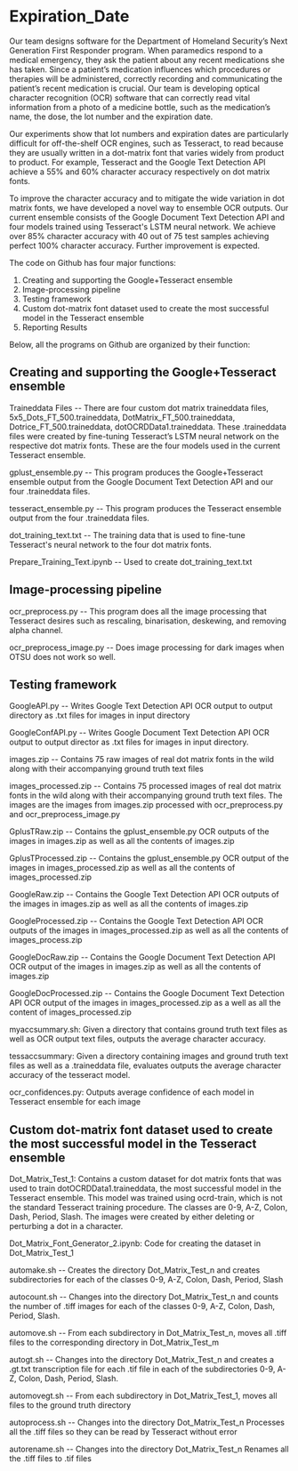 # Expiration_Date
Our team designs software for the Department of Homeland Security’s Next Generation First Responder program.  When paramedics respond to a medical emergency, they ask the patient about any recent medications she has taken.  Since a patient’s medication influences which procedures or therapies will be administered, correctly recording and communicating the patient’s recent medication is crucial.  Our team is developing optical character recognition (OCR) software that can correctly read vital information from a photo of a medicine bottle, such as the medication’s name, the dose, the lot number and the expiration date.  

Our experiments show that lot numbers and expiration dates are particularly difficult for off-the-shelf OCR engines, such as Tesseract, to read because they are usually written in a dot-matrix font that varies widely from product to product. For example, Tesseract and the Google Text Detection API achieve a 55% and 60% character accuracy respectively on dot matrix fonts. 

To improve the character accuracy and to mitigate the wide variation in dot matrix fonts, we have developed a novel way to ensemble OCR outputs. Our current ensemble consists of the Google Document Text Detection API and four models trained using Tesseract's LSTM neural network. We achieve over 85% character accuracy with 40 out of 75 test samples achieving perfect 100% character accuracy. Further improvement is expected.

The code on Github has four major functions:

1. Creating and supporting the Google+Tesseract ensemble
2. Image-processing pipeline
3. Testing framework
4. Custom dot-matrix font dataset used to create the most successful model in the Tesseract ensemble
5. Reporting Results

Below, all the programs on Github are organized by their function:

## Creating and supporting the Google+Tesseract ensemble

Traineddata Files -- There are four custom dot matrix traineddata files, 5x5_Dots_FT_500.traineddata, DotMatrix_FT_500.traineddata, Dotrice_FT_500.traineddata, dotOCRDData1.traineddata.  These .traineddata files were created by fine-tuning Tesseract’s LSTM neural network on the respective dot matrix fonts.  These are the four models used in the current Tesseract ensemble.

gplust_ensemble.py -- This program produces the Google+Tesseract ensemble output from the Google Document Text Detection API and our four .traineddata files.

tesseract_ensemble.py -- This program produces the Tesseract ensemble output from the four .traineddata files.

dot_training_text.txt -- The training data that is used to fine-tune Tesseract's neural network to the four dot matrix fonts.

Prepare_Training_Text.ipynb -- Used to create dot_training_text.txt

## Image-processing pipeline

ocr_preprocess.py -- This program does all the image processing that Tesseract desires such as rescaling, binarisation, deskewing, and removing alpha channel.

ocr_preprocess_image.py -- Does image processing for dark images when OTSU does not work so well.

## Testing framework

GoogleAPI.py -- Writes Google Text Detection API OCR output to output directory as .txt files for images in input directory

GoogleConfAPI.py -- Writes Google Document Text Detection API OCR output to output director as .txt files for images in input directory.

images.zip -- Contains 75 raw images of real dot matrix fonts in the wild along with their accompanying ground truth text files

images_processed.zip -- Contains 75 processed images of real dot matrix fonts in the wild along with their accompanying ground truth text files. The images are the images from images.zip processed with ocr_preprocess.py and 
ocr_preprocess_image.py

GplusTRaw.zip -- Contains the gplust_ensemble.py OCR outputs of the images in images.zip as well as all the contents of images.zip

GplusTProcessed.zip -- Contains the gplust_ensemble.py OCR output of the images in images_processed.zip as well as all the contents of images_processed.zip 

GoogleRaw.zip -- Contains the Google Text Detection API OCR outputs of the images in images.zip as well as all the contents of images.zip

GoogleProcessed.zip -- Contains the Google Text Detection API OCR outputs of the images in images_processed.zip as well as all the contents of images_process.zip

GoogleDocRaw.zip -- Contains the Google Document Text Detection API OCR output of the images in images.zip as well as all the contents of images.zip

GoogleDocProcessed.zip -- Contains the Google Document Text Detection API OCR output of the images in images_processed.zip as a well as all the content of images_processed.zip

myaccsummary.sh: Given a directory that contains ground truth text files as well as OCR output text files, outputs the average character accuracy.

tessaccsummary: Given a directory containing images and ground truth text files as well as a .traineddata file, evaluates outputs the average character accuracy of the tesseract model.

ocr_confidences.py: Outputs average confidence of each model in Tesseract ensemble for each image

## Custom dot-matrix font dataset used to create the most successful model in the Tesseract ensemble

Dot_Matrix_Test_1: Contains a custom dataset for dot matrix fonts that was used to train dotOCRDData1.traineddata, the most successful model in the Tesseract ensemble.  This model was trained using ocrd-train, which is not the standard Tesseract training procedure.  The classes are 0-9, A-Z, Colon, Dash, Period, Slash. The images were created by either deleting or perturbing a dot in a character.

Dot_Matrix_Font_Generator_2.ipynb: Code for creating the dataset in Dot_Matrix_Test_1

automake.sh -- Creates the directory Dot_Matrix_Test_n and creates subdirectories for each of the classes 0-9, A-Z, Colon, Dash, Period, Slash

autocount.sh -- Changes into the directory Dot_Matrix_Test_n and counts the number of .tiff images for each of the classes 0-9, A-Z, Colon, Dash, Period, Slash.

automove.sh -- From each subdirectory in Dot_Matrix_Test_n, moves all .tiff files to the corresponding directory in Dot_Matrix_Test_m

autogt.sh -- Changes into the directory Dot_Matrix_Test_n and creates a .gt.txt transcription file for each .tif file in each of the subdirectories 0-9, A-Z, Colon, Dash, Period, Slash.

automovegt.sh -- From each subdirectory in Dot_Matrix_Test_1, moves all files to the ground truth directory

autoprocess.sh -- Changes into the directory Dot_Matrix_Test_n Processes all the .tiff files so they can be read by Tesseract without error

autorename.sh -- Changes into the directory Dot_Matrix_Test_n Renames all the .tiff files to .tif files





